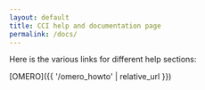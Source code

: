 ```yaml
---
layout: default
title: CCI help and documentation page
permalink: /docs/
---
```



Here is the various links for different help sections:

[OMERO]({{ '/omero_howto' | relative_url }})




